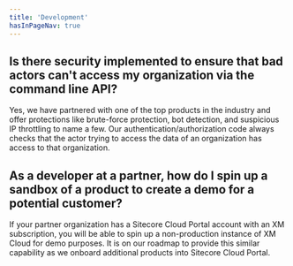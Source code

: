 ```yaml
---
title: 'Development'
hasInPageNav: true
---
```


## Is there security implemented to ensure that bad actors can't access my organization via the command line API?

Yes, we have partnered with one of the top products in the industry and offer protections like brute-force protection, bot detection, and suspicious IP throttling to name a few. Our authentication/authorization code always checks that the actor trying to access the data of an organization has access to that organization.

## As a developer at a partner, how do I spin up a sandbox of a product to create a demo for a potential customer?

If your partner organization has a Sitecore Cloud Portal account with an XM subscription, you will be able to spin up a non-production instance of XM Cloud for demo purposes. It is on our roadmap to provide this similar capability as we onboard additional products into Sitecore Cloud Portal.
